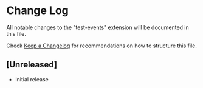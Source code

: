 # Change Log

All notable changes to the "test-events" extension will be documented in this file.

Check [Keep a Changelog](http://keepachangelog.com/) for recommendations on how to structure this file.

## [Unreleased]

- Initial release